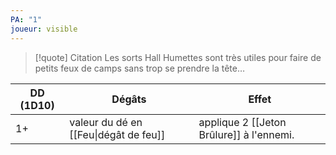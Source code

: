 ```yaml
---
PA: "1"
joueur: visible
---
```

> [!quote] Citation
> Les sorts Hall Humettes sont très utiles pour faire de petits feux de camps sans trop se prendre la tête… 

| DD (1D10) | Dégâts                                | Effet                              |
| --------- | ------------------------------------- | ---------------------------------- |
| 1+        | valeur du dé en [[Feu\|dégât de feu]] | applique 2 [[Jeton Brûlure]] à l'ennemi. |
